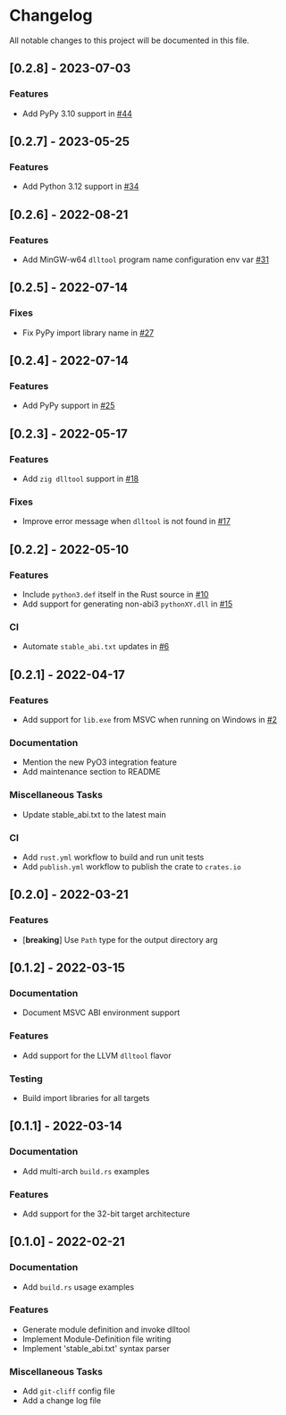 # Changelog

All notable changes to this project will be documented in this file.

## [0.2.8] - 2023-07-03

### Features

- Add PyPy 3.10 support in [#44](https://github.com/PyO3/python3-dll-a/pull/44)

## [0.2.7] - 2023-05-25

### Features

- Add Python 3.12 support in [#34](https://github.com/PyO3/python3-dll-a/pull/34)

## [0.2.6] - 2022-08-21

### Features

- Add MinGW-w64 `dlltool` program name configuration env var [#31](https://github.com/PyO3/python3-dll-a/pull/31)

## [0.2.5] - 2022-07-14

### Fixes

- Fix PyPy import library name in [#27](https://github.com/PyO3/python3-dll-a/pull/27)

## [0.2.4] - 2022-07-14

### Features

- Add PyPy support in [#25](https://github.com/PyO3/python3-dll-a/pull/25)

## [0.2.3] - 2022-05-17

### Features

- Add `zig dlltool` support in [#18](https://github.com/pyo3/python3-dll-a/pull/18)

### Fixes

- Improve error message when `dlltool` is not found in [#17](https://github.com/pyo3/python3-dll-a/pull/17)

## [0.2.2] - 2022-05-10

### Features

- Include `python3.def` itself in the Rust source in [#10](https://github.com/pyo3/python3-dll-a/pull/10)
- Add support for generating non-abi3 `pythonXY.dll` in [#15](https://github.com/pyo3/python3-dll-a/pull/15)

### CI

- Automate `stable_abi.txt` updates in [#6](https://github.com/pyo3/python3-dll-a/pull/6)

## [0.2.1] - 2022-04-17

### Features

- Add support for `lib.exe` from MSVC when running on Windows in [#2](https://github.com/pyo3/python3-dll-a/pull/2)

### Documentation

- Mention the new PyO3 integration feature
- Add maintenance section to README

### Miscellaneous Tasks

- Update stable_abi.txt to the latest main

### CI

- Add `rust.yml` workflow to build and run unit tests
- Add `publish.yml` workflow to publish the crate to `crates.io`

## [0.2.0] - 2022-03-21

### Features

- [**breaking**] Use `Path` type for the output directory arg

## [0.1.2] - 2022-03-15

### Documentation

- Document MSVC ABI environment support

### Features

- Add support for the LLVM `dlltool` flavor

### Testing

- Build import libraries for all targets

## [0.1.1] - 2022-03-14

### Documentation

- Add multi-arch `build.rs` examples

### Features

- Add support for the 32-bit target architecture

## [0.1.0] - 2022-02-21

### Documentation

- Add `build.rs` usage examples

### Features

- Generate module definition and invoke dlltool
- Implement Module-Definition file writing
- Implement 'stable_abi.txt' syntax parser

### Miscellaneous Tasks

- Add `git-cliff` config file
- Add a change log file

<!-- generated by git-cliff -->
